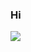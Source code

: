 ### Hi
[![](https://img.shields.io/badge/discord-jonatsp%234844-7289DA?logo=discord)](https://discord.com/users/239510668687048717)
<!--START_SECTION:waka-->
<!--END_SECTION:waka-->
